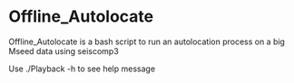 # Offline_Autolocate
Offline_Autolocate is a bash script to run an autolocation process on a big Mseed data using seiscomp3

Use ./Playback -h to see help message
